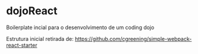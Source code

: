 # dojoReact
Boilerplate incial para o desenvolvimento de um coding dojo


Estrutura inicial retirada de:
https://github.com/cgreening/simple-webpack-react-starter
